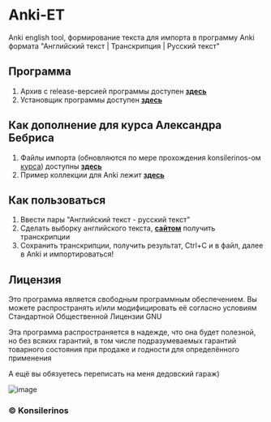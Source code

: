 # Anki-ET

Anki english tool, формирование текста для импорта в программу Anki формата "Английский текст | Транскрипция | Русский текст"

## Программа
1. Архив с release-версией программы доступен [**здесь**](https://github.com/konsilerinos/Anki-ET/blob/main/Release.rar)
2. Установщик программы доступен [**здесь**](https://github.com/konsilerinos/Anki-ET/blob/main/Setup.exe)

## Как дополнение для курса Александра Бебриса
1. Файлы импорта (обновляются по мере прохождения konsilerinos-ом [курса](https://www.youtube.com/watch?v=Hp9wUEDasY4&list=PLD6SPjEPomaustGSgYNsn3V62BTQeH85X)) доступны [**здесь**](https://github.com/konsilerinos/Anki-ET/tree/main/Import-files)
2. Пример коллекции для Anki лежит [**здесь**](https://github.com/konsilerinos/Anki-ET/blob/main/Import-files/Example.colpkg)

## Как пользоваться
1. Ввести пары "Английский текст - русский текст"
2. Сделать выборку английского текста, [**сайтом**](https://tophonetics.com/) получить транскрипции
3. Сохранить транскрипции, получить результат, Ctrl+C и в файл, далее в Anki и импортироваться!

## Лицензия

Это программа является свободным программным обеспечением. Вы можете распространять и/или модифицировать её согласно условиям  Стандартной Общественной Лицензии GNU

Эта программа распространяется в надежде, что она будет полезной, но без всяких гарантий, в том числе подразумеваемых гарантий товарного состояния при продаже и годности для определённого применения

А ещё вы обязуетесь переписать на меня дедовский гараж)

![image](https://user-images.githubusercontent.com/78896451/147867971-2d24283e-86ee-45a2-802b-2c184d8db74b.png)

### ©️ Konsilerinos
